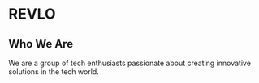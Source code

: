 # REVLO

## Who We Are

We are a group of tech enthusiasts passionate about creating innovative solutions in the tech world.
